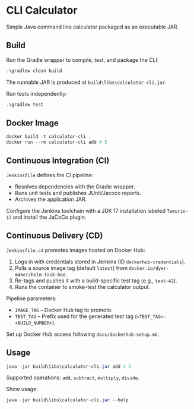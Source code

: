 # CLI Calculator

Simple Java command line calculator packaged as an executable JAR.

## Build

Run the Gradle wrapper to compile, test, and package the CLI:

```powershell
.\gradlew clean build
```

The runnable JAR is produced at `build\libs\calculator-cli.jar`.

Run tests independently:

```powershell
.\gradlew test
```

## Docker Image

```powershell
docker build -t calculator-cli .
docker run --rm calculator-cli add 4 5
```

## Continuous Integration (CI)

`Jenkinsfile` defines the CI pipeline:

- Resolves dependencies with the Gradle wrapper.
- Runs unit tests and publishes JUnit/Jacoco reports.
- Archives the application JAR.

Configure the Jenkins toolchain with a JDK 17 installation labeled `Temurin-17` and install the JaCoCo plugin.

## Continuous Delivery (CD)

`Jenkinsfile.cd` promotes images hosted on Docker Hub:

1. Logs in with credentials stored in Jenkins (ID `dockerhub-credentials`).
2. Pulls a source image tag (default `latest`) from `docker.io/dyer-m4ker/helm-task-hod`.
3. Re-tags and pushes it with a build-specific test tag (e.g., `test-42`).
4. Runs the container to smoke-test the calculator output.

Pipeline parameters:

- `IMAGE_TAG` – Docker Hub tag to promote.
- `TEST_TAG` – Prefix used for the generated test tag (`<TEST_TAG>-<BUILD_NUMBER>`).

Set up Docker Hub access following `docs/dockerhub-setup.md`.

## Usage

```powershell
java -jar build\libs\calculator-cli.jar add 4 5
```

Supported operations: `add`, `subtract`, `multiply`, `divide`.

Show usage:

```powershell
java -jar build\libs\calculator-cli.jar --help
```
